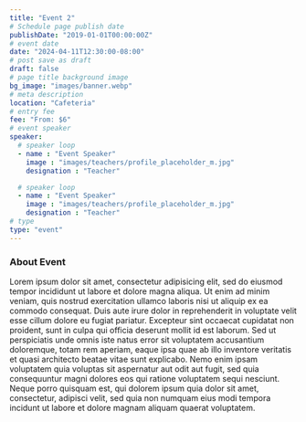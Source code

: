```yaml
---
title: "Event 2"
# Schedule page publish date
publishDate: "2019-01-01T00:00:00Z"
# event date
date: "2024-04-11T12:30:00-08:00"
# post save as draft
draft: false
# page title background image
bg_image: "images/banner.webp"
# meta description
location: "Cafeteria"
# entry fee
fee: "From: $6"
# event speaker
speaker:
  # speaker loop
  - name : "Event Speaker"
    image : "images/teachers/profile_placeholder_m.jpg"
    designation : "Teacher"

  # speaker loop
  - name : "Event Speaker"
    image : "images/teachers/profile_placeholder_m.jpg"
    designation : "Teacher"
# type
type: "event"
---
```


### About Event

Lorem ipsum dolor sit amet, consectetur adipisicing elit, sed do eiusmod tempor incididunt ut labore et dolore magna aliqua. Ut enim ad minim veniam, quis nostrud exercitation ullamco laboris nisi ut aliquip ex ea commodo consequat. Duis aute irure dolor in reprehenderit in voluptate velit esse cillum dolore eu fugiat  pariatur. Excepteur sint occaecat cupidatat non proident, sunt in culpa qui officia deserunt mollit id est laborum. Sed ut perspiciatis unde omnis iste natus error sit voluptatem accusantium doloremque, totam rem aperiam, eaque ipsa quae ab illo inventore veritatis et quasi architecto beatae vitae sunt explicabo. Nemo enim ipsam voluptatem quia voluptas sit aspernatur aut odit aut fugit, sed quia consequuntur magni dolores eos qui ratione voluptatem sequi nesciunt. Neque porro quisquam est, qui dolorem ipsum quia dolor sit amet, consectetur, adipisci velit, sed quia non numquam eius modi tempora incidunt ut labore et dolore magnam aliquam quaerat voluptatem.